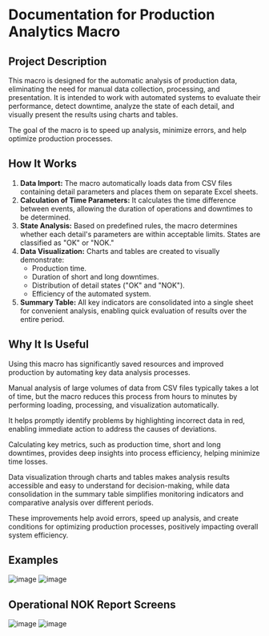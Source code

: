 # Documentation for Production Analytics Macro

## Project Description

This macro is designed for the automatic analysis of production data, eliminating the need for manual data collection, processing, and presentation. It is intended to work with automated systems to evaluate their performance, detect downtime, analyze the state of each detail, and visually present the results using charts and tables.

The goal of the macro is to speed up analysis, minimize errors, and help optimize production processes.

## How It Works

1. **Data Import:** The macro automatically loads data from CSV files containing detail parameters and places them on separate Excel sheets.
2. **Calculation of Time Parameters:** It calculates the time difference between events, allowing the duration of operations and downtimes to be determined.
3. **State Analysis:** Based on predefined rules, the macro determines whether each detail's parameters are within acceptable limits. States are classified as "OK" or "NOK."
4. **Data Visualization:** Charts and tables are created to visually demonstrate:
   * Production time.
   * Duration of short and long downtimes.
   * Distribution of detail states ("OK" and "NOK").
   * Efficiency of the automated system.
5. **Summary Table:** All key indicators are consolidated into a single sheet for convenient analysis, enabling quick evaluation of results over the entire period.

## Why It Is Useful

Using this macro has significantly saved resources and improved production by automating key data analysis processes.

Manual analysis of large volumes of data from CSV files typically takes a lot of time, but the macro reduces this process from hours to minutes by performing loading, processing, and visualization automatically.

It helps promptly identify problems by highlighting incorrect data in red, enabling immediate action to address the causes of deviations.

Calculating key metrics, such as production time, short and long downtimes, provides deep insights into process efficiency, helping minimize time losses.

Data visualization through charts and tables makes analysis results accessible and easy to understand for decision-making, while data consolidation in the summary table simplifies monitoring indicators and comparative analysis over different periods.

These improvements help avoid errors, speed up analysis, and create conditions for optimizing production processes, positively impacting overall system efficiency.

## Examples
![image](https://github.com/user-attachments/assets/317f4474-d067-4bac-af66-089b2b2c2acd)
![image](https://github.com/user-attachments/assets/4ba6d341-a2bc-465b-9ea8-6fbd26b037de)


## Operational NOK Report Screens 
![image](https://github.com/user-attachments/assets/8509062a-a4c6-4e77-b13a-669dd6d426e9)
![image](https://github.com/user-attachments/assets/1c8c33db-8978-4068-a0af-0af80f677f72)



